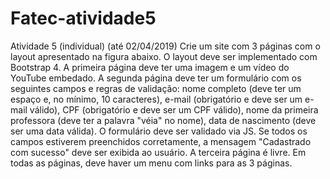 # Fatec-atividade5
Atividade 5 (individual) (até 02/04/2019) Crie um site com 3 páginas com o layout apresentado na figura abaixo. O layout deve ser implementado com Bootstrap 4. A primeira página deve ter uma imagem e um vídeo do YouTube embedado. A segunda página deve ter um formulário com os seguintes campos e regras de validação: nome completo (deve ter um espaço e, no mínimo, 10 caracteres), e-mail (obrigatório e deve ser um e-mail válido), CPF (obrigatório e deve ser um CPF válido), nome da primeira professora (deve ter a palavra "véia" no nome), data de nascimento (deve ser uma data válida). O formulário deve ser validado via JS. Se todos os campos estiverem preenchidos corretamente, a mensagem "Cadastrado com sucesso" deve ser exibida ao usuário. A terceira página é livre. Em todas as páginas, deve haver um menu com links para as 3 páginas.
